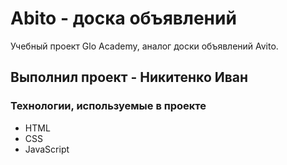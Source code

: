 # Abito - доска объявлений
Учебный проект Glo Academy, аналог доски объявлений Avito.

## Выполнил проект - Никитенко Иван

### Технологии, используемые в проекте
- HTML
- CSS
- JavaScript
